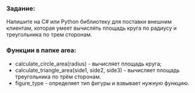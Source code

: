 ### Задание:

Напишите на C# или Python библиотеку для поставки внешним клиентам, 
которая умеет вычислять площадь круга по радиусу и треугольника по трем сторонам.

### Функции в папке area:
* calculate_circle_area(radius) - вычисляет площадь круга;
* calculate_triangle_area(side1, side2, side3) - вычисляет площадь треугольника по трём сторонам.
* figure_type - определяет тип фигуры и взвывает нужную функцию.